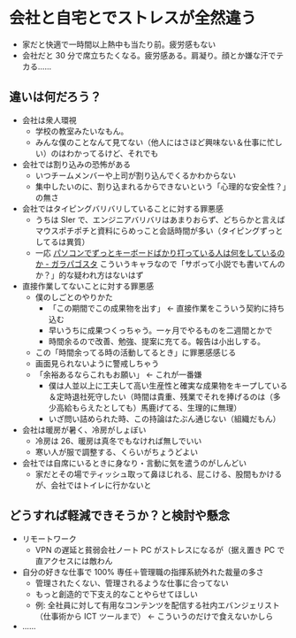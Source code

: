 # 会社と自宅とでストレスが全然違う
- 家だと快適で一時間以上熱中も当たり前。疲労感もない
- 会社だと 30 分で席立ちたくなる。疲労感ある。肩凝り。顔とか嫌な汗でテカる……

## 違いは何だろう？
- 会社は衆人環視
  - 学校の教室みたいなもん。
  - みんな僕のことなんて見てない（他人にはさほど興味ない＆仕事に忙しい）のはわかってるけど、それでも
- 会社では割り込みの恐怖がある
  - いつチームメンバーや上司が割り込んでくるかわからない
  - 集中したいのに、割り込まれるからできないという「心理的な安全性？」の無さ
- 会社ではタイピングバリバリしていることに対する罪悪感
  - うちは SIer で、エンジニアバリバリはあまりおらず、どちらかと言えばマウスポチポチと資料にらめっこと会話時間が多い（タイピングずっとしてるは異質）
  - 一応 [パソコンでずっとキーボードばかり打っている人は何をしているのか - ガラパゴスタ](https://www.galapagosta.com/entry/2019/02/03/071400) こういうキャラなので「サボって小説でも書いてんのか？」的な疑われ方はないはず
- 直接作業してないことに対する罪悪感
  - 僕のしごとのやりかた
    - 「この期間でこの成果物を出す」 ← 直接作業をこういう契約に持ち込む
    - 早いうちに成果つくっちゃう。一ヶ月でやるものを二週間とかで
    - 時間余るので改善、勉強、提案に充てる。報告は小出しする。
  - この「時間余ってる時の活動してるとき」に罪悪感感じる
  -  画面見られないように警戒しちゃう
  - 「余裕あるならこれもお願い」 ← これが一番嫌
    - 僕は人並以上に工夫して高い生産性と確実な成果物をキープしている＆定時退社死守したい（時間は貴重、残業でそれを捧げるのは（多少高給もらえたとしても）馬鹿げてる、生理的に無理）
    - いざ問い詰められた時、この持論はたぶん通じない（組織だもん）
- 会社は暖房が暑く、冷房がしょぼい
  - 冷房は 26、暖房は真冬でもなければ無しでいい
  - 寒い人が服で調整する、くらいがちょうどよい
- 会社では自席にいるときに身なり・言動に気を遣うのがしんどい
  - 家だとその場でティッシュ取って鼻ほじれる、屁こける、股間もかけるが、会社ではトイレに行かないと

## どうすれば軽減できそうか？と検討や懸念
- リモートワーク
  - VPN の遅延と貧弱会社ノート PC がストレスになるが（据え置き PC で直アクセスには敵わん
- 自分の好きな仕事で 100% 専任＋管理職の指揮系統外れた裁量の多さ
  - 管理されたくない、管理されるような仕事に合ってない
  - もっと創造的で下支え的なことやらせてほしい
  - 例: 全社員に対して有用なコンテンツを配信する社内エバンジェリスト（仕事術から ICT ツールまで） ← こういうのだけで食えないかしら
- ……
